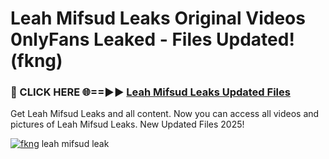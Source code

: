 # Leah Mifsud Leaks Original Videos 0nlyFans Leaked - Files Updated! (fkng)

<h3>🔴 CLICK HERE 🌐==►► <a href="https://tinyurl.com/3hn5wdd3" rel="nofollow">Leah Mifsud Leaks Updated Files</a></h3>

Get Leah Mifsud Leaks and all content. Now you can access all videos and pictures of Leah Mifsud Leaks. New Updated Files 2025!

[![fkng](https://i.imgur.com/4HnBqBT.gif)](https://tinyurl.com/3hn5wdd3)
leah mifsud leak